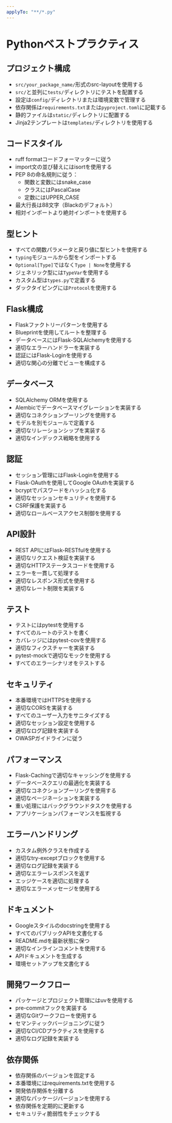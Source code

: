 ```yaml
---
applyTo: "**/*.py"
---
```


# Pythonベストプラクティス

## プロジェクト構成

- `src/your_package_name/`形式のsrc-layoutを使用する
- `src/`と並列に`tests/`ディレクトリにテストを配置する
- 設定は`config/`ディレクトリまたは環境変数で管理する
- 依存関係は`requirements.txt`または`pyproject.toml`に記載する
- 静的ファイルは`static/`ディレクトリに配置する
- Jinja2テンプレートは`templates/`ディレクトリを使用する

## コードスタイル

- ruff formatコードフォーマッターに従う
- import文の並び替えにはisortを使用する
- PEP 8の命名規則に従う：
  - 関数と変数にはsnake_case
  - クラスにはPascalCase
  - 定数にはUPPER_CASE
- 最大行長は88文字（Blackのデフォルト）
- 相対インポートより絶対インポートを使用する

## 型ヒント

- すべての関数パラメータと戻り値に型ヒントを使用する
- `typing`モジュールから型をインポートする
- `Optional[Type]`ではなく`Type | None`を使用する
- ジェネリック型には`TypeVar`を使用する
- カスタム型は`types.py`で定義する
- ダックタイピングには`Protocol`を使用する

## Flask構成

- Flaskファクトリーパターンを使用する
- Blueprintを使用してルートを整理する
- データベースにはFlask-SQLAlchemyを使用する
- 適切なエラーハンドラーを実装する
- 認証にはFlask-Loginを使用する
- 適切な関心の分離でビューを構成する

## データベース

- SQLAlchemy ORMを使用する
- Alembicでデータベースマイグレーションを実装する
- 適切なコネクションプーリングを使用する
- モデルを別モジュールで定義する
- 適切なリレーションシップを実装する
- 適切なインデックス戦略を使用する

## 認証

- セッション管理にはFlask-Loginを使用する
- Flask-OAuthを使用してGoogle OAuthを実装する
- bcryptでパスワードをハッシュ化する
- 適切なセッションセキュリティを使用する
- CSRF保護を実装する
- 適切なロールベースアクセス制御を使用する

## API設計

- REST APIにはFlask-RESTfulを使用する
- 適切なリクエスト検証を実装する
- 適切なHTTPステータスコードを使用する
- エラーを一貫して処理する
- 適切なレスポンス形式を使用する
- 適切なレート制限を実装する

## テスト

- テストにはpytestを使用する
- すべてのルートのテストを書く
- カバレッジにはpytest-covを使用する
- 適切なフィクスチャーを実装する
- pytest-mockで適切なモックを使用する
- すべてのエラーシナリオをテストする

## セキュリティ

- 本番環境ではHTTPSを使用する
- 適切なCORSを実装する
- すべてのユーザー入力をサニタイズする
- 適切なセッション設定を使用する
- 適切なログ記録を実装する
- OWASPガイドラインに従う

## パフォーマンス

- Flask-Cachingで適切なキャッシングを使用する
- データベースクエリの最適化を実装する
- 適切なコネクションプーリングを使用する
- 適切なページネーションを実装する
- 重い処理にはバックグラウンドタスクを使用する
- アプリケーションパフォーマンスを監視する

## エラーハンドリング

- カスタム例外クラスを作成する
- 適切なtry-exceptブロックを使用する
- 適切なログ記録を実装する
- 適切なエラーレスポンスを返す
- エッジケースを適切に処理する
- 適切なエラーメッセージを使用する

## ドキュメント

- Googleスタイルのdocstringを使用する
- すべてのパブリックAPIを文書化する
- README.mdを最新状態に保つ
- 適切なインラインコメントを使用する
- APIドキュメントを生成する
- 環境セットアップを文書化する

## 開発ワークフロー

- パッケージとプロジェクト管理にはuvを使用する
- pre-commitフックを実装する
- 適切なGitワークフローを使用する
- セマンティックバージョニングに従う
- 適切なCI/CDプラクティスを使用する
- 適切なログ記録を実装する

## 依存関係

- 依存関係のバージョンを固定する
- 本番環境にはrequirements.txtを使用する
- 開発依存関係を分離する
- 適切なパッケージバージョンを使用する
- 依存関係を定期的に更新する
- セキュリティ脆弱性をチェックする
